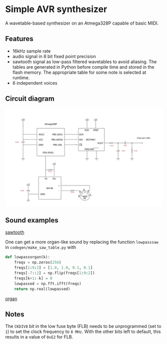 # Simple AVR synthesizer

A wavetable-based synthesizer on an Atmega328P capable of basic MIDI.

## Features
   - 16kHz sample rate
   - audio signal in 8 bit fixed point precision
   - sawtooth signal as low-pass filtered wavetables to avoid aliasing.
     The tables are generated in Python before compile time and stored
     in the flash memory. The appropriate table for some note is selected at runtime.
   - 6 independent voices 

## Circuit diagram
<img style="background-color:#ffffff;" src="./media/circuit.svg">

## Sound examples
[sawtooth](https://github.com/adediego/simpleavrsynth/assets/38465681/408cfc52-642e-4688-9ce7-5746723a80d5)

One can get a more organ-like sound by replacing the function `lowpasssaw` in `codegen/make_saw_table.py` with 
```python
def lowpassorgan(k):
    freqs = np.zeros(256)
    freqs[1:9:2] = [1.0, 1.0, 0.1, 0.1]
    freqs[-7::2] = np.flip(freqs[1:9:2])
    freqs[k+1:-k] = 0
    lowpassed = np.fft.ifft(freqs)
    return np.real(lowpassed)
```
[organ](https://github.com/adediego/simpleavrsynth/assets/38465681/fa10ce6b-4318-4656-9748-8fa99088b527)

## Notes
The `CKDIV8` bit in the low fuse byte (FLB) needs to be unprogrammed (set to `1`) to set the clock frequency to `8 MHz`.
With the other bits left to default, this results in a value of `0xE2` for FLB.

